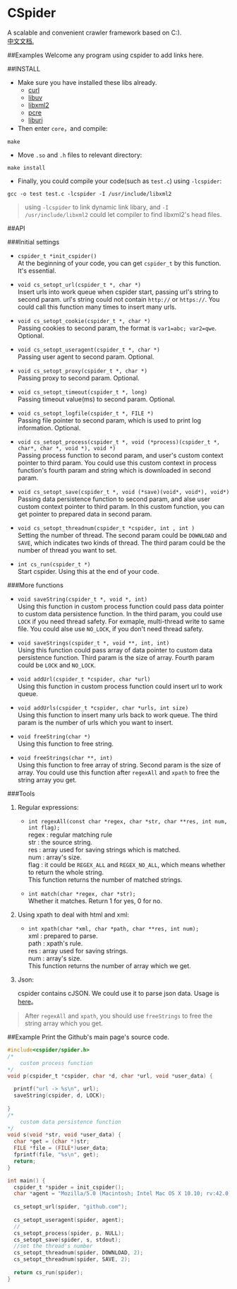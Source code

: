 # CSpider

A scalable and convenient crawler framework based on C:).  
[中文文档.](https://github.com/luohaha/CSpider/wiki/中文文档)

##Examples
Welcome any program using cspider to add links here.

##INSTALL
* Make sure you have installed these libs already.
	* [curl](https://github.com/bagder/curl)
	* [libuv](https://github.com/libuv/libuv)
	* [libxml2](http://xmlsoft.org/index.html)
	* [pcre](http://www.pcre.org)
	* [liburi](https://github.com/nevali/liburi)
* Then enter `core`，and compile:

```
make
```

* Move `.so` and `.h` files to relevant directory:  

```
make install
```

* Finally, you could compile your code(such as `test.c`) using `-lcspider`:  

```
gcc -o test test.c -lcspider -I /usr/include/libxml2
```

> using `-lcspider` to link dynamic link libary, and `-I /usr/include/libxml2` could let compiler to find libxml2's head files.  

##API

###Initial settings
* `cspider_t *init_cspider()`  
	At the beginning of your code, you can get `cspider_t` by this function. It's essential.
	
* `void cs_setopt_url(cspider_t *, char *)`  
	Insert urls into work queue when cspider start, passing url's string to second param. url's string could not contain `http://` or `https://`. You could call this function many times to insert many urls.
	
* `void cs_setopt_cookie(cspider_t *, char *)`  
	Passing cookies to second param, the format is `var1=abc; var2=qwe`. Optional.
	
* `void cs_setopt_useragent(cspider_t *, char *)`  
	Passing user agent to second param. Optional.
	
* `void cs_setopt_proxy(cspider_t *, char *)`  
	Passing proxy to second param. Optional.  
	
* `void cs_setopt_timeout(cspider_t *, long)`  
	Passing timeout value(ms) to second param. Optional.
	
* `void cs_setopt_logfile(cspider_t *, FILE *)`  
	Passing file pointer to second param, which is used to print log information. Optional. 
	
* `void cs_setopt_process(cspider_t *, void (*process)(cspider_t *, char*, char *, void *), void *)`   
	Passing process function to second param, and user's custom context pointer to third param. You could use this custom context in process function's fourth param and string which is downloaded in second param.
	
* `void cs_setopt_save(cspider_t *, void (*save)(void*, void*), void*)`  
	Passing data persistence function to second param, and alse user custom context pointer to third param. In this custom function, you can get pointer to prepared data in second param.
	
* `void cs_setopt_threadnum(cspider_t *cspider, int , int )`  
	Setting the number of thread. The second param could be `DOWNLOAD` and `SAVE`, which indicates two kinds of thread. The third param could be the number of thread you want to set.
	
* `int cs_run(cspider_t *)`  
	Start cspider. Using this at the end of your code.  
	
###More functions

* `void saveString(cspider_t *, void *, int)`  
	Using this function in custom process function could pass data pointer to custom data persistence function. In the third param, you could use `LOCK` if you need thread safety. For exmaple, multi-thread write to same file. You could alse use `NO_LOCK`, if you don't need thread safety. 
	
* `void saveStrings(cspider_t *, void **, int, int)`  
	Using this function could pass array of data pointer to custom data persistence function. Third param is the size of array. Fourth param could be `LOCK` and `NO_LOCK`.  
	
* `void addUrl(cspider_t *cspider, char *url)`  
	Using this function in custom process function could insert url to work queue.  
	
* `void addUrls(cspider_t *cspider, char *urls, int size)`  
	Using this function to insert many urls back to work queue. The third param is the number of urls which you want to insert.  
	
* `void freeString(char *)`  
	Using this function to free string.  
	
* `void freeStrings(char **, int)`  
	Using this function to free array of string. Second param is the size of array. You could use this function after `regexAll` and `xpath` to free the string array you get.
	
###Tools

1. Regular expressions:  

	* `int regexAll(const char *regex, char *str, char **res, int num, int flag);`  
	regex : regular matching rule  
	str : the source string.  
	res : array used for saving strings which is matched.    
	num : array's size.   
	flag : it could be `REGEX_ALL` and `REGEX_NO_ALL`, which means whether to return the whole string.  
	This function returns the number of matched strings.  
	
	* `int match(char *regex, char *str);`  
	Whether it matches. Return 1 for yes, 0 for no.  
	
2. Using xpath to deal with html and xml:

	* `int xpath(char *xml, char *path, char **res, int num);`  
	xml : prepared to parse.  
	path : xpath's rule.  
	res : array used for saving strings.   
	num : array's size.  
	This function returns the number of array which we get.  
	
3. Json:  

	cspider contains cJSON. We could use it to parse json data. Usage is [here](https://github.com/kbranigan/cJSON)。  
	
>After `regexAll` and `xpath`, you should use `freeStrings` to free the string array which you get.
	
##Example
Print the Github's main page's source code.  

```c
#include<cspider/spider.h>
/*
	custom process function
*/
void p(cspider_t *cspider, char *d, char *url, void *user_data) {

  printf("url -> %s\n", url);
  saveString(cspider, d, LOCK);
  
}
/*
	custom data persistence function
*/
void s(void *str, void *user_data) {
  char *get = (char *)str;
  FILE *file = (FILE*)user_data;
  fprintf(file, "%s\n", get);
  return;
}

int main() {
  cspider_t *spider = init_cspider(); 
  char *agent = "Mozilla/5.0 (Macintosh; Intel Mac OS X 10.10; rv:42.0) Gecko/20100101 Firefox/42.0";
  
  cs_setopt_url(spider, "github.com");
  
  cs_setopt_useragent(spider, agent);
  //
  cs_setopt_process(spider, p, NULL);
  cs_setopt_save(spider, s, stdout);
  //set the thread's number
  cs_setopt_threadnum(spider, DOWNLOAD, 2);
  cs_setopt_threadnum(spider, SAVE, 2);
  
  return cs_run(spider);
}
```  
